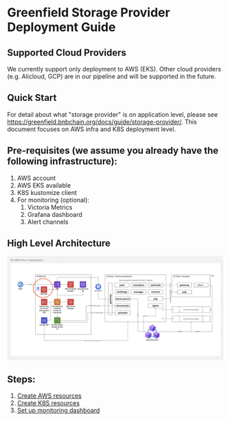 Greenfield Storage Provider Deployment Guide
============================================

Supported Cloud Providers
-------------------------
We currently support only deployment to AWS (EKS). Other cloud providers (e.g. Alicloud, GCP)
are in our pipeline and will be supported in the future.


Quick Start
-----------

For detail about what "storage provider" is on application level, please see
https://greenfield.bnbchain.org/docs/guide/storage-provider/. This document focuses on AWS infra
and K8S deployment level.


## Pre-requisites (we assume you already have the following infrastructure):
1. AWS account
2. AWS EKS available
3. K8S kustomize client
4. For monitoring (optional):
     1. Victoria Metrics
     2. Grafana dashboard
     3. Alert channels

## High Level Architecture
![1](imgs/aws-infra-app-component.png "AWS Infra and SP Components")


## Steps:
1. [Create AWS resources](aws/)
2. [Create K8S resources](k8s/)
4. [Set up monitoring dashboard](grafana/)


